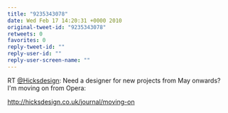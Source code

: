 ```yaml
---
title: "9235343078"
date: Wed Feb 17 14:20:31 +0000 2010
original-tweet-id: "9235343078"
retweets: 0
favorites: 0
reply-tweet-id: ""
reply-user-id: ""
reply-user-screen-name: ""
---
```

RT <a href="https://twitter.com/Hicksdesign">@Hicksdesign</a>: Need a designer for new projects from May onwards? I'm moving on from Opera:

http://hicksdesign.co.uk/journal/moving-on
